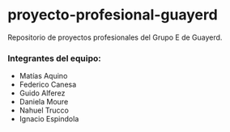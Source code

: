 # proyecto-profesional-guayerd

Repositorio de proyectos profesionales del Grupo E de Guayerd.

### Integrantes del equipo:
- Matías Aquino
- Federico Canesa
- Guido Alferez
- Daniela Moure
- Nahuel Trucco
- Ignacio Espindola


